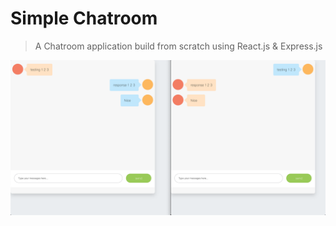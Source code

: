 # Simple Chatroom
> A Chatroom application build from scratch using React.js & Express.js

![demo-image]

<!-- Markdown link & img dfn's -->
[demo-image]: ./img/demo.png
